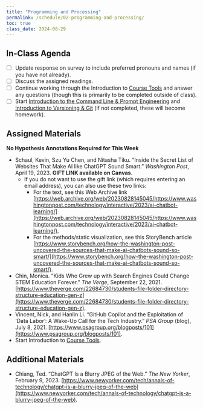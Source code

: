 ```yaml
---
title: "Programming and Processing"
permalink: /schedule/02-programming-and-processing/
toc: true
class_date: 2024-08-29
---
```


## In-Class Agenda

- [ ] Update response on survey to include preferred pronouns and names (if you have not already).
- [ ] Discuss the assigned readings.
- [ ] Continue working through the Introduction to [Course Tools]({{site.baseurl}}/materials/introducing-humanities-computing/01-course-tools/) and answer any questions (though this is primarily to be completed outside of class).
- [ ] Start [Introduction to the Command Line & Prompt Engineering]({{site.baseurl}}/materials/introducing-humanities-computing/02-intro-cli-prompt-engineering/) and [Introduction to Versioning & Git]({{site.baseurl}}/materials/introducing-humanities-computing/03-intro-versioning-git/) (if not completed, these will become homework).

## Assigned Materials

**No Hypothesis Annotations Required for This Week**

- Schaul, Kevin, Szu Yu Chen, and Nitasha Tiku. “Inside the Secret List of Websites That Make AI like ChatGPT Sound Smart.” *Washington Post*, April 19, 2023. **GIFT LINK available on Canvas**.
  - If you do not want to use the gift link (which requires entering an email address), you can also use these two links:
    - For the text, see this Web Archive link [https://web.archive.org/web/20230828145045/https://www.washingtonpost.com/technology/interactive/2023/ai-chatbot-learning/](https://web.archive.org/web/20230828145045/https://www.washingtonpost.com/technology/interactive/2023/ai-chatbot-learning/).
    - For the methods/static visualization, see this StoryBench article [https://www.storybench.org/how-the-washington-post-uncovered-the-sources-that-make-ai-chatbots-sound-so-smart/](https://www.storybench.org/how-the-washington-post-uncovered-the-sources-that-make-ai-chatbots-sound-so-smart/). 
- Chin, Monica. “Kids Who Grew up with Search Engines Could Change STEM Education Forever.” *The Verge*, September 22, 2021. [https://www.theverge.com/22684730/students-file-folder-directory-structure-education-gen-z](https://www.theverge.com/22684730/students-file-folder-directory-structure-education-gen-z).
- Vincent, Nick, and Hanlin Li. “GitHub Copilot and the Exploitation of ‘Data Labor’: A Wake-Up Call for the Tech Industry.” *PSA Group* (blog), July 8, 2021. [https://www.psagroup.org/blogposts/101](https://www.psagroup.org/blogposts/101).
- Start Introduction to [Course Tools]({{site.baseurl}}/materials/introducing-humanities-computing/01-course-tools/).

## Additional Materials

- Chiang, Ted. “ChatGPT Is a Blurry JPEG of the Web.” *The New Yorker*, February 9, 2023. [https://www.newyorker.com/tech/annals-of-technology/chatgpt-is-a-blurry-jpeg-of-the-web](https://www.newyorker.com/tech/annals-of-technology/chatgpt-is-a-blurry-jpeg-of-the-web).

